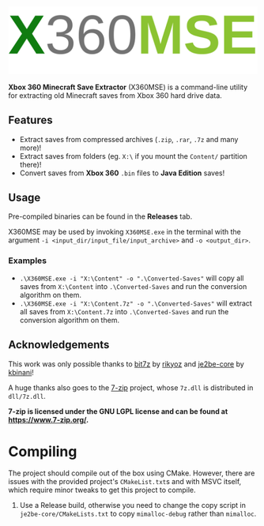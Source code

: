 ![X60MSE Logo](https://github.com/vini2003/X360MSE/blob/master/assets/logo.svg)

**Xbox 360 Minecraft Save Extractor** (X360MSE) is a command-line utility for extracting old Minecraft saves from Xbox 360 hard drive data.

## Features

- Extract saves from compressed archives (`.zip`, `.rar`, `.7z` and many more)!
- Extract saves from folders (eg. `X:\` if you mount the `Content/` partition there)!
- Convert saves from **Xbox 360** `.bin` files to **Java Edition** saves!

## Usage

Pre-compiled binaries can be found in the **Releases** tab.

X360MSE may be used by invoking `X360MSE.exe` in the terminal with the argument `-i <input_dir/input_file/input_archive>` and `-o <output_dir>`.

### Examples

- `.\X360MSE.exe -i "X:\Content" -o ".\Converted-Saves"` will copy all saves from `X:\Content` into `.\Converted-Saves` and run the conversion algorithm on them.
- `.\X360MSE.exe -i "X:\Content.7z" -o ".\Converted-Saves"` will extract all saves from `X:\Content.7z` into `.\Converted-Saves` and run the conversion algorithm on them.



## Acknowledgements

This work was only possible thanks to [bit7z](https://github.com/rikyoz/bit7z/) by [rikyoz](https://github.com/rikyoz) and [je2be-core](https://github.com/kbinani/je2be-core/) by [kbinani](https://github.com/kbinani)!

A huge thanks also goes to the [7-zip](https://www.7-zip.org/) project, whose `7z.dll` is distributed in `dll/7z.dll`. 

**7-zip is licensed under the GNU LGPL license and can be found at https://www.7-zip.org/.** 

# Compiling

The project should compile out of the box using CMake. However, there are issues with the provided project's `CMakeList.txt`s and with MSVC itself, which require minor tweaks to get this project to compile.

1. Use a Release build, otherwise you need to change the copy script in `je2be-core/CMakeLists.txt` to copy `mimalloc-debug` rather than `mimalloc`.